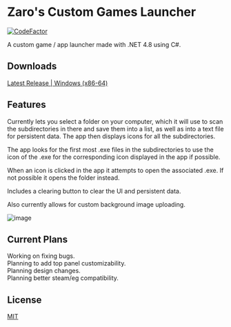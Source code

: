 # Zaro's Custom Games Launcher
[![CodeFactor](https://www.codefactor.io/repository/github/zaroxqs/zaros_cgl/badge)](https://www.codefactor.io/repository/github/zaroxqs/zaros_cgl)

A custom game / app launcher made with .NET 4.8 using C#.

## Downloads
[Latest Release | Windows (x86-64)](https://github.com/Zaroxqs/Zaros_CGL/releases/download/v1.1.0/Zaros.CGL.zip)

## Features
Currently lets you select a folder on your computer, which it will use to scan the subdirectories in there and save them into a list, as well as into a text file for persistent data. 
The app then displays icons for all the subdirectories. 

The app looks for the first most .exe files in the subdirectories to use the icon of the .exe for the corresponding icon displayed in the app if possible.

When an icon is clicked in the app it attempts to open the associated .exe. If not possible it opens the folder instead.

Includes a clearing button to clear the UI and persistent data.

Also currently allows for custom background image uploading.

![image](https://github.com/user-attachments/assets/af25cad7-b176-46a6-a5a8-3432943e7708)

## Current Plans
Working on fixing bugs.\
Planning to add top panel customizability.\
Planning design changes.\
Planning better steam/eg compatibility.

## License
[MIT](https://choosealicense.com/licenses/mit/)
